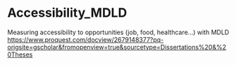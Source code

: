 # Accessibility_MDLD
Measuring accessibility to opportunities (job, food, healthcare...) with MDLD
https://www.proquest.com/docview/2679148377?pq-origsite=gscholar&fromopenview=true&sourcetype=Dissertations%20&%20Theses
